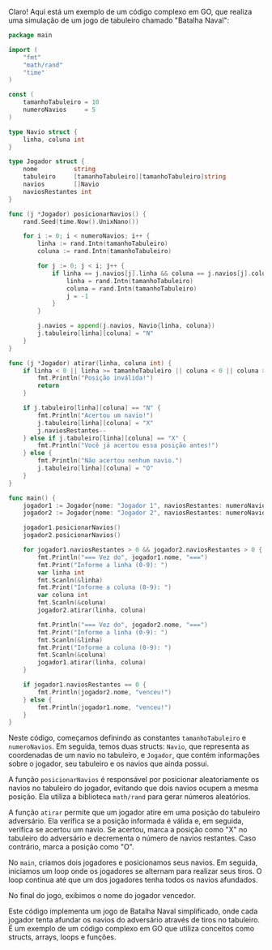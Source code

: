 Claro! Aqui está um exemplo de um código complexo em GO, que realiza uma simulação de um jogo de tabuleiro chamado "Batalha Naval":

```go
package main

import (
	"fmt"
	"math/rand"
	"time"
)

const (
	tamanhoTabuleiro = 10
	numeroNavios     = 5
)

type Navio struct {
	linha, coluna int
}

type Jogador struct {
	nome          string
	tabuleiro     [tamanhoTabuleiro][tamanhoTabuleiro]string
	navios        []Navio
	naviosRestantes int
}

func (j *Jogador) posicionarNavios() {
	rand.Seed(time.Now().UnixNano())

	for i := 0; i < numeroNavios; i++ {
		linha := rand.Intn(tamanhoTabuleiro)
		coluna := rand.Intn(tamanhoTabuleiro)

		for j := 0; j < i; j++ {
			if linha == j.navios[j].linha && coluna == j.navios[j].coluna {
				linha = rand.Intn(tamanhoTabuleiro)
				coluna = rand.Intn(tamanhoTabuleiro)
				j = -1
			}
		}

		j.navios = append(j.navios, Navio{linha, coluna})
		j.tabuleiro[linha][coluna] = "N"
	}
}

func (j *Jogador) atirar(linha, coluna int) {
	if linha < 0 || linha >= tamanhoTabuleiro || coluna < 0 || coluna >= tamanhoTabuleiro {
		fmt.Println("Posição inválida!")
		return
	}

	if j.tabuleiro[linha][coluna] == "N" {
		fmt.Println("Acertou um navio!")
		j.tabuleiro[linha][coluna] = "X"
		j.naviosRestantes--
	} else if j.tabuleiro[linha][coluna] == "X" {
		fmt.Println("Você já acertou essa posição antes!")
	} else {
		fmt.Println("Não acertou nenhum navio.")
		j.tabuleiro[linha][coluna] = "O"
	}
}

func main() {
	jogador1 := Jogador{nome: "Jogador 1", naviosRestantes: numeroNavios}
	jogador2 := Jogador{nome: "Jogador 2", naviosRestantes: numeroNavios}

	jogador1.posicionarNavios()
	jogador2.posicionarNavios()

	for jogador1.naviosRestantes > 0 && jogador2.naviosRestantes > 0 {
		fmt.Println("=== Vez do", jogador1.nome, "===")
		fmt.Print("Informe a linha (0-9): ")
		var linha int
		fmt.Scanln(&linha)
		fmt.Print("Informe a coluna (0-9): ")
		var coluna int
		fmt.Scanln(&coluna)
		jogador2.atirar(linha, coluna)

		fmt.Println("=== Vez do", jogador2.nome, "===")
		fmt.Print("Informe a linha (0-9): ")
		fmt.Scanln(&linha)
		fmt.Print("Informe a coluna (0-9): ")
		fmt.Scanln(&coluna)
		jogador1.atirar(linha, coluna)
	}

	if jogador1.naviosRestantes == 0 {
		fmt.Println(jogador2.nome, "venceu!")
	} else {
		fmt.Println(jogador1.nome, "venceu!")
	}
}
```

Neste código, começamos definindo as constantes `tamanhoTabuleiro` e `numeroNavios`. Em seguida, temos duas structs: `Navio`, que representa as coordenadas de um navio no tabuleiro, e `Jogador`, que contém informações sobre o jogador, seu tabuleiro e os navios que ainda possui.

A função `posicionarNavios` é responsável por posicionar aleatoriamente os navios no tabuleiro do jogador, evitando que dois navios ocupem a mesma posição. Ela utiliza a biblioteca `math/rand` para gerar números aleatórios.

A função `atirar` permite que um jogador atire em uma posição do tabuleiro adversário. Ela verifica se a posição informada é válida e, em seguida, verifica se acertou um navio. Se acertou, marca a posição como "X" no tabuleiro do adversário e decrementa o número de navios restantes. Caso contrário, marca a posição como "O".

No `main`, criamos dois jogadores e posicionamos seus navios. Em seguida, iniciamos um loop onde os jogadores se alternam para realizar seus tiros. O loop continua até que um dos jogadores tenha todos os navios afundados.

No final do jogo, exibimos o nome do jogador vencedor.

Este código implementa um jogo de Batalha Naval simplificado, onde cada jogador tenta afundar os navios do adversário através de tiros no tabuleiro. É um exemplo de um código complexo em GO que utiliza conceitos como structs, arrays, loops e funções.